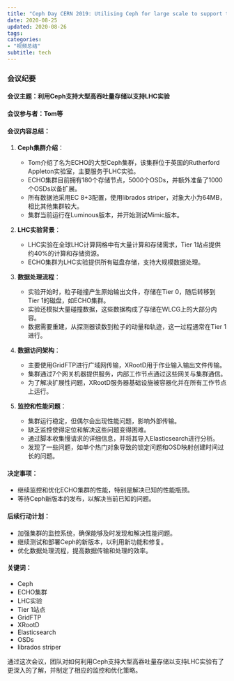 ```yaml
---
title: "Ceph Day CERN 2019: Utilising Ceph for large scale to support the LHC experiments - Tom Byrne"
date: 2020-08-25
updated: 2020-08-26
tags:
categories:
- "视频总结"
subtitle: tech
---
```



### 会议纪要

#### 会议主题：利用Ceph支持大型高吞吐量存储以支持LHC实验

#### 会议参与者：Tom等

#### 会议内容总结：

1. **Ceph集群介绍**：
   - Tom介绍了名为ECHO的大型Ceph集群，该集群位于英国的Rutherford Appleton实验室，主要服务于LHC实验。
   - ECHO集群目前拥有180个存储节点，5000个OSDs，并额外准备了1000个OSDs以备扩展。
   - 所有数据池采用EC 8+3配置，使用librados striper，对象大小为64MB，相比其他集群较大。
   - 集群当前运行在Luminous版本，并开始测试Mimic版本。

2. **LHC实验背景**：
   - LHC实验在全球LHC计算网格中有大量计算和存储需求，Tier 1站点提供约40%的计算和存储资源。
   - ECHO集群为LHC实验提供所有磁盘存储，支持大规模数据处理。

3. **数据处理流程**：
   - 实验开始时，粒子碰撞产生原始输出文件，存储在Tier 0，随后转移到Tier 1的磁盘，如ECHO集群。
   - 实验还模拟大量碰撞数据，这些数据构成了存储在WLCG上的大部分内容。
   - 数据需要重建，从探测器读数到粒子的动量和轨迹，这一过程通常在Tier 1进行。

4. **数据访问架构**：
   - 主要使用GridFTP进行广域网传输，XRootD用于作业输入输出文件传输。
   - 集群通过7个网关机器提供服务，内部工作节点通过这些网关与集群通信。
   - 为了解决扩展性问题，XRootD服务器基础设施被容器化并在所有工作节点上运行。

5. **监控和性能问题**：
   - 集群运行稳定，但偶尔会出现性能问题，影响外部传输。
   - 缺乏监控使得定位和解决这些问题变得困难。
   - 通过脚本收集慢请求的详细信息，并将其导入Elasticsearch进行分析。
   - 发现了一些问题，如单个热门对象导致的锁定问题和OSD映射创建时间过长的问题。

#### 决定事项：
- 继续监控和优化ECHO集群的性能，特别是解决已知的性能瓶颈。
- 等待Ceph新版本的发布，以解决当前已知的问题。

#### 后续行动计划：
- 加强集群的监控系统，确保能够及时发现和解决性能问题。
- 继续测试和部署Ceph的新版本，以利用新功能和修复。
- 优化数据处理流程，提高数据传输和处理的效率。

#### 关键词：
- Ceph
- ECHO集群
- LHC实验
- Tier 1站点
- GridFTP
- XRootD
- Elasticsearch
- OSDs
- librados striper

通过这次会议，团队对如何利用Ceph支持大型高吞吐量存储以支持LHC实验有了更深入的了解，并制定了相应的监控和优化策略。
